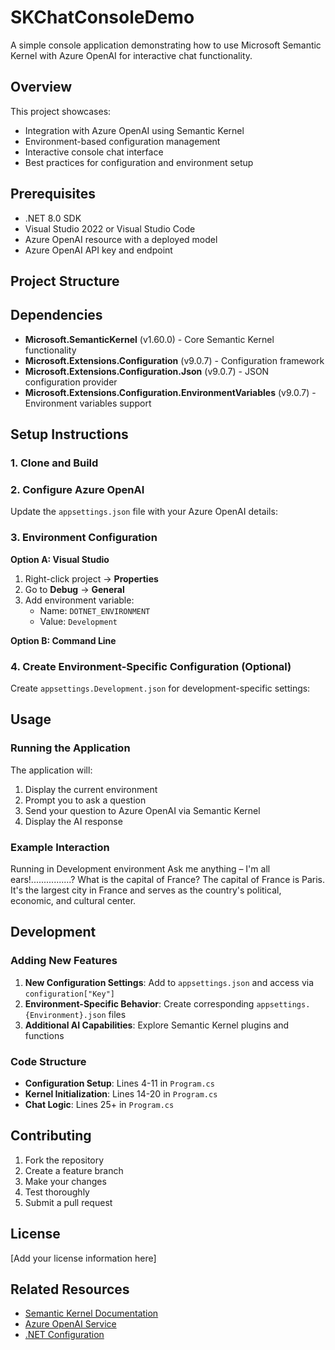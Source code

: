 ﻿# SKChatConsoleDemo

A simple console application demonstrating how to use Microsoft Semantic Kernel with Azure OpenAI for interactive chat functionality.

## Overview

This project showcases:
- Integration with Azure OpenAI using Semantic Kernel
- Environment-based configuration management
- Interactive console chat interface
- Best practices for configuration and environment setup

## Prerequisites

- .NET 8.0 SDK
- Visual Studio 2022 or Visual Studio Code
- Azure OpenAI resource with a deployed model
- Azure OpenAI API key and endpoint

## Project Structure

## Dependencies

- **Microsoft.SemanticKernel** (v1.60.0) - Core Semantic Kernel functionality
- **Microsoft.Extensions.Configuration** (v9.0.7) - Configuration framework
- **Microsoft.Extensions.Configuration.Json** (v9.0.7) - JSON configuration provider
- **Microsoft.Extensions.Configuration.EnvironmentVariables** (v9.0.7) - Environment variables support

## Setup Instructions

### 1. Clone and Build

### 2. Configure Azure OpenAI

Update the `appsettings.json` file with your Azure OpenAI details:

### 3. Environment Configuration

**Option A: Visual Studio**
1. Right-click project → **Properties**
2. Go to **Debug** → **General**
3. Add environment variable:
   - Name: `DOTNET_ENVIRONMENT`
   - Value: `Development`

**Option B: Command Line**

### 4. Create Environment-Specific Configuration (Optional)

Create `appsettings.Development.json` for development-specific settings:

## Usage

### Running the Application

The application will:
1. Display the current environment
2. Prompt you to ask a question
3. Send your question to Azure OpenAI via Semantic Kernel
4. Display the AI response

### Example Interaction

Running in Development environment 
Ask me anything – I'm all ears!................? 
What is the capital of France? 
The capital of France is Paris. It's the largest city in France and serves as the country's political, economic, and cultural center.

## Development

### Adding New Features

1. **New Configuration Settings**: Add to `appsettings.json` and access via `configuration["Key"]`
2. **Environment-Specific Behavior**: Create corresponding `appsettings.{Environment}.json` files
3. **Additional AI Capabilities**: Explore Semantic Kernel plugins and functions

### Code Structure

- **Configuration Setup**: Lines 4-11 in `Program.cs`
- **Kernel Initialization**: Lines 14-20 in `Program.cs`
- **Chat Logic**: Lines 25+ in `Program.cs`

## Contributing

1. Fork the repository
2. Create a feature branch
3. Make your changes
4. Test thoroughly
5. Submit a pull request

## License

[Add your license information here]

## Related Resources

- [Semantic Kernel Documentation](https://learn.microsoft.com/en-us/semantic-kernel/)
- [Azure OpenAI Service](https://azure.microsoft.com/en-us/products/ai-services/openai-service)
- [.NET Configuration](https://docs.microsoft.com/en-us/dotnet/core/extensions/configuration)